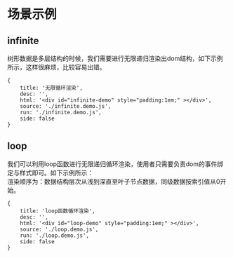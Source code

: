 # 场景示例

## infinite
树形数据是多层结构的时候，我们需要进行无限递归渲染出dom结构，如下示例所示，这样很麻烦，比较容易出错。

````code
{
    title: '无限循环渲染',
    desc: '',
    html: '<div id="infinite-demo" style="padding:1em;" ></div>',
    source: './infinite.demo.js',
    run: './infinite.demo.js',
    side: false
}
````

## loop

我们可以利用loop函数进行无限递归循环渲染，使用者只需要负责dom的事件绑定与样式即可。如下示例所示：        
渲染顺序为：数据结构层次从浅到深直至叶子节点数据，同级数据按索引值从0开始。

````code
{
    title: 'loop函数循环渲染',
    desc: '',
    html: '<div id="loop-demo" style="padding:1em;" ></div>',
    source: './loop.demo.js',
    run: './loop.demo.js',
    side: false
}
````

